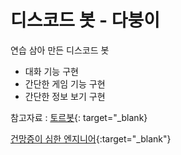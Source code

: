 # 디스코드 봇 - 다붕이

연습 삼아 만든 디스코드 봇
- 대화 기능 구현
- 간단한 게임 기능 구현
- 간단한 정보 보기 구현

참고자료 : [토르봇](https://git.trashcan97.com/moonphase97/discordtohru){: target="_blank}

[건망증이 심한 엔지니어](https://techstock.biz){:target="_blank"}
